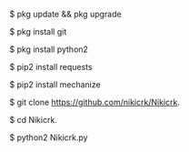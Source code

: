 $ pkg update && pkg upgrade

$ pkg install git 

$ pkg install python2 

$ pip2 install requests

$ pip2 install mechanize 

$ git clone   https://github.com/nikicrk/Nikicrk.

$ cd Nikicrk.

$ python2 Nikicrk.py
